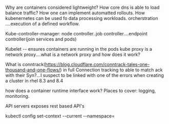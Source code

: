 Why are containers considered lightweight?
How core dns is able to load balance traffic?
How one can implement automatted rollouts.
How kubenernetes can be used fo data processing workloads.
orcherstration ....execution of a defined workflow.

Kube-controller-manager: node controller..job controller....endpoint controller(join services and pods)

Kubelet -- ensures containers are running in the pods
kube proxy is a network proxy....what is a network proxy and how does it work?

What is conntrack(https://blog.cloudflare.com/conntrack-tales-one-thousand-and-one-flows/) in full Connection tracking to able to match ack with their Syn?...I suspect to 
be linked with one of the errors when creating a cluster in rhel 8.3 and 8.4

how does a container runtime interface work?
Places to cover: logging, monitoring.

API servers exposes rest based API's

kubectl config set-context --current --namespace=<insert-namespace-name-here>

